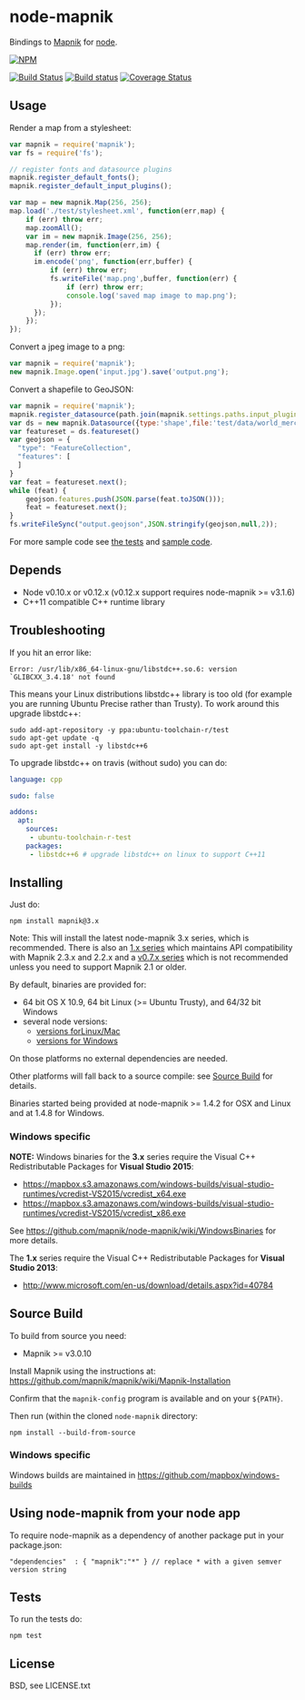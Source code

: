 # node-mapnik

Bindings to [Mapnik](http://mapnik.org) for [node](http://nodejs.org).

[![NPM](https://nodei.co/npm/mapnik.png?downloads=true&downloadRank=true)](https://nodei.co/npm/mapnik/)

[![Build Status](https://secure.travis-ci.org/mapnik/node-mapnik.png)](https://travis-ci.org/mapnik/node-mapnik)
[![Build status](https://ci.appveyor.com/api/projects/status/ju29v1vcpif2iww8?svg=true)](https://ci.appveyor.com/project/Mapbox/node-mapnik)
[![Coverage Status](https://coveralls.io/repos/mapnik/node-mapnik/badge.svg)](https://coveralls.io/r/mapnik/node-mapnik)

## Usage

Render a map from a stylesheet:

```js
var mapnik = require('mapnik');
var fs = require('fs');

// register fonts and datasource plugins
mapnik.register_default_fonts();
mapnik.register_default_input_plugins();

var map = new mapnik.Map(256, 256);
map.load('./test/stylesheet.xml', function(err,map) {
    if (err) throw err;
    map.zoomAll();
    var im = new mapnik.Image(256, 256);
    map.render(im, function(err,im) {
      if (err) throw err;
      im.encode('png', function(err,buffer) {
          if (err) throw err;
          fs.writeFile('map.png',buffer, function(err) {
              if (err) throw err;
              console.log('saved map image to map.png');
          });
      });
    });
});
```

Convert a jpeg image to a png:

```js
var mapnik = require('mapnik');
new mapnik.Image.open('input.jpg').save('output.png');
```

Convert a shapefile to GeoJSON:

```js
var mapnik = require('mapnik');
mapnik.register_datasource(path.join(mapnik.settings.paths.input_plugins,'shape.input'));
var ds = new mapnik.Datasource({type:'shape',file:'test/data/world_merc.shp'});
var featureset = ds.featureset()
var geojson = {
  "type": "FeatureCollection",
  "features": [
  ]
}
var feat = featureset.next();
while (feat) {
    geojson.features.push(JSON.parse(feat.toJSON()));
    feat = featureset.next();
}
fs.writeFileSync("output.geojson",JSON.stringify(geojson,null,2));
```

For more sample code see [the tests](./test) and [sample code](https://github.com/mapnik/node-mapnik-sample-code).

## Depends

* Node v0.10.x or v0.12.x (v0.12.x support requires node-mapnik >= v3.1.6)
* C++11 compatible C++ runtime library


## Troubleshooting

If you hit an error like:

    Error: /usr/lib/x86_64-linux-gnu/libstdc++.so.6: version `GLIBCXX_3.4.18' not found

This means your Linux distributions libstdc++ library is too old (for example you are running Ubuntu Precise rather than Trusty). To work around this upgrade libstdc++:

    sudo add-apt-repository -y ppa:ubuntu-toolchain-r/test
    sudo apt-get update -q
    sudo apt-get install -y libstdc++6

To upgrade libstdc++ on travis (without sudo) you can do:

```yaml
language: cpp

sudo: false

addons:
  apt:
    sources:
     - ubuntu-toolchain-r-test
    packages:
     - libstdc++6 # upgrade libstdc++ on linux to support C++11
```


## Installing

Just do:

    npm install mapnik@3.x

Note: This will install the latest node-mapnik 3.x series, which is recommended. There is also an [1.x series](https://github.com/mapnik/node-mapnik/tree/1.x) which maintains API compatibility with Mapnik 2.3.x and 2.2.x and a [v0.7.x series](https://github.com/mapnik/node-mapnik/tree/v0.7.x) which is not recommended unless you need to support Mapnik 2.1 or older.

By default, binaries are provided for:

 - 64 bit OS X 10.9, 64 bit Linux (>= Ubuntu Trusty), and 64/32 bit Windows
 - several node versions:
   - [versions forLinux/Mac](<https://github.com/mapnik/node-mapnik/blob/master/.travis.yml#L19-L47>)
   - [versions for Windows](<https://github.com/mapnik/node-mapnik/blob/master/appveyor.yml#L9-L32>)

On those platforms no external dependencies are needed.

Other platforms will fall back to a source compile: see [Source Build](#source-build) for details.

Binaries started being provided at node-mapnik >= 1.4.2 for OSX and Linux and at 1.4.8 for Windows.

### Windows specific

**NOTE:** Windows binaries for the **3.x** series require the Visual C++ Redistributable Packages for **Visual Studio 2015**:

  - <https://mapbox.s3.amazonaws.com/windows-builds/visual-studio-runtimes/vcredist-VS2015/vcredist_x64.exe>
  - <https://mapbox.s3.amazonaws.com/windows-builds/visual-studio-runtimes/vcredist-VS2015/vcredist_x86.exe>

See https://github.com/mapnik/node-mapnik/wiki/WindowsBinaries for more details.

The **1.x** series require the Visual C++ Redistributable Packages for **Visual Studio 2013**:

 - http://www.microsoft.com/en-us/download/details.aspx?id=40784


## Source Build

To build from source you need:

 - Mapnik >= v3.0.10

Install Mapnik using the instructions at: https://github.com/mapnik/mapnik/wiki/Mapnik-Installation

Confirm that the `mapnik-config` program is available and on your `${PATH}`.

Then run (within the cloned `node-mapnik` directory:

    npm install --build-from-source

### Windows specific

Windows builds are maintained in https://github.com/mapbox/windows-builds


## Using node-mapnik from your node app

To require node-mapnik as a dependency of another package put in your package.json:

    "dependencies"  : { "mapnik":"*" } // replace * with a given semver version string

## Tests

To run the tests do:
  
    npm test

## License

  BSD, see LICENSE.txt
